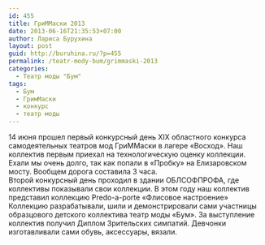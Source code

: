 ```yaml
---
id: 455
title: ГриММаски 2013
date: 2013-06-16T21:35:53+07:00
author: Лариса Бурухина
layout: post
guid: http://buruhina.ru/?p=455
permalink: /teatr-mody-bum/grimmaski-2013
categories:
  - Театр моды "Бум"
tags:
  - Бум
  - ГримМаски
  - конкурс
  - театр моды
---
```

14 июня прошел первый конкурсный день XIX областного конкурса самодеятельных театров мод ГриММаски в лагере «Восход». Наш коллектив первым приехал на технологическую оценку коллекции. Ехали мы очень долго, так как попали в «Пробку» на Елизаровском мосту. Вообщем дорога составила 3 часа.  
Второй конкурсный день проходил в здании ОБЛСОФПРОФА, где коллективы показывали свои коллекции. В этом году наш коллектив представил коллекцию Predo-a-porte «Флисовое настроение» Коллекцию разрабатывали, шили и демонстрировали сами участницы образцового детского коллектива театр моды «Бум». За выступление коллектив получил Диплом Зрительских симпатий. Девчонки изготавливали сами обувь, аксессуары, вязали.